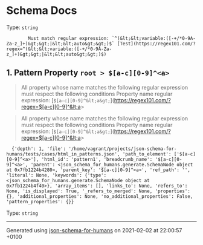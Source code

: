 

# Schema Docs

Type: `string`

            Must match regular expression: `^(&lt;&lt;variable:([-+/*0-9A-Za-z_]+)&gt;&gt;|&lt;&lt;auto&gt;&gt;)$` [Test](https://regex101.com/?regex=^(&lt;&lt;variable:([-+/*0-9A-Za-z_]+)&gt;&gt;|&lt;&lt;auto&gt;&gt;)$)

##  <a name="pattern1"></a>1. Pattern Property `root > $[a-c][0-9]^<a>`
> All property whose name matches the following regular expression must respect the following conditions
  Property name regular expression: 
[`$[a-c][0-9]^&lt;a&gt;`](https://regex101.com/?regex=$[a-c][0-9]^&lt;a&gt;

> All property whose name matches the following regular expression must respect the following conditions
  Property name regular expression: 
[`$[a-c][0-9]^&lt;a&gt;`](https://regex101.com/?regex=$[a-c][0-9]^&lt;a&gt;

      {'depth': 1, 'file': '/home/vagrant/projects/json-schema-for-humans/tests/cases/html_in_patterns.json', 'path_to_element': ['$[a-c][0-9]^<a>'], 'html_id': 'pattern1', 'breadcrumb_name': '$[a-c][0-9]^<a>', 'parent': <json_schema_for_humans.generate.SchemaNode object at 0x7fb1224b4280>, 'parent_key': '$[a-c][0-9]^<a>', 'ref_path': '', 'literal': None, 'keywords': {'type': <json_schema_for_humans.generate.SchemaNode object at 0x7fb1224b4f40>}, 'array_items': [], 'links_to': None, 'refers_to': None, 'is_displayed': True, '_refers_to_merged': None, 'properties': {}, 'additional_properties': None, 'no_additional_properties': False, 'pattern_properties': {}}

Type: `string`

----------------------------------------------------------------------------------------------------------------------------
Generated using [json-schema-for-humans](https://github.com/coveooss/json-schema-for-humans) on 2021-02-02 at 22:00:57 +0100